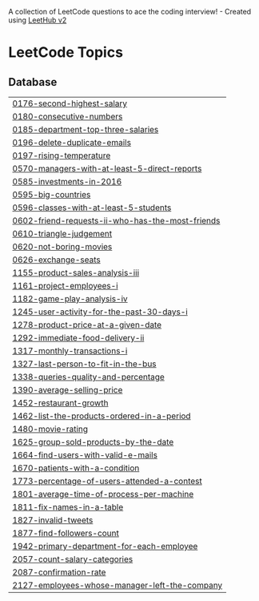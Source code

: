 A collection of LeetCode questions to ace the coding interview! - Created using [LeetHub v2](https://github.com/arunbhardwaj/LeetHub-2.0)
<!---LeetCode Topics Start-->
# LeetCode Topics
## Database
|  |
| ------- |
| [0176-second-highest-salary](https://github.com/jaya367132/Leet_code_soln/tree/master/0176-second-highest-salary) |
| [0180-consecutive-numbers](https://github.com/jaya367132/Leet_code_soln/tree/master/0180-consecutive-numbers) |
| [0185-department-top-three-salaries](https://github.com/jaya367132/Leet_code_soln/tree/master/0185-department-top-three-salaries) |
| [0196-delete-duplicate-emails](https://github.com/jaya367132/Leet_code_soln/tree/master/0196-delete-duplicate-emails) |
| [0197-rising-temperature](https://github.com/jaya367132/Leet_code_soln/tree/master/0197-rising-temperature) |
| [0570-managers-with-at-least-5-direct-reports](https://github.com/jaya367132/Leet_code_soln/tree/master/0570-managers-with-at-least-5-direct-reports) |
| [0585-investments-in-2016](https://github.com/jaya367132/Leet_code_soln/tree/master/0585-investments-in-2016) |
| [0595-big-countries](https://github.com/jaya367132/Leet_code_soln/tree/master/0595-big-countries) |
| [0596-classes-with-at-least-5-students](https://github.com/jaya367132/Leet_code_soln/tree/master/0596-classes-with-at-least-5-students) |
| [0602-friend-requests-ii-who-has-the-most-friends](https://github.com/jaya367132/Leet_code_soln/tree/master/0602-friend-requests-ii-who-has-the-most-friends) |
| [0610-triangle-judgement](https://github.com/jaya367132/Leet_code_soln/tree/master/0610-triangle-judgement) |
| [0620-not-boring-movies](https://github.com/jaya367132/Leet_code_soln/tree/master/0620-not-boring-movies) |
| [0626-exchange-seats](https://github.com/jaya367132/Leet_code_soln/tree/master/0626-exchange-seats) |
| [1155-product-sales-analysis-iii](https://github.com/jaya367132/Leet_code_soln/tree/master/1155-product-sales-analysis-iii) |
| [1161-project-employees-i](https://github.com/jaya367132/Leet_code_soln/tree/master/1161-project-employees-i) |
| [1182-game-play-analysis-iv](https://github.com/jaya367132/Leet_code_soln/tree/master/1182-game-play-analysis-iv) |
| [1245-user-activity-for-the-past-30-days-i](https://github.com/jaya367132/Leet_code_soln/tree/master/1245-user-activity-for-the-past-30-days-i) |
| [1278-product-price-at-a-given-date](https://github.com/jaya367132/Leet_code_soln/tree/master/1278-product-price-at-a-given-date) |
| [1292-immediate-food-delivery-ii](https://github.com/jaya367132/Leet_code_soln/tree/master/1292-immediate-food-delivery-ii) |
| [1317-monthly-transactions-i](https://github.com/jaya367132/Leet_code_soln/tree/master/1317-monthly-transactions-i) |
| [1327-last-person-to-fit-in-the-bus](https://github.com/jaya367132/Leet_code_soln/tree/master/1327-last-person-to-fit-in-the-bus) |
| [1338-queries-quality-and-percentage](https://github.com/jaya367132/Leet_code_soln/tree/master/1338-queries-quality-and-percentage) |
| [1390-average-selling-price](https://github.com/jaya367132/Leet_code_soln/tree/master/1390-average-selling-price) |
| [1452-restaurant-growth](https://github.com/jaya367132/Leet_code_soln/tree/master/1452-restaurant-growth) |
| [1462-list-the-products-ordered-in-a-period](https://github.com/jaya367132/Leet_code_soln/tree/master/1462-list-the-products-ordered-in-a-period) |
| [1480-movie-rating](https://github.com/jaya367132/Leet_code_soln/tree/master/1480-movie-rating) |
| [1625-group-sold-products-by-the-date](https://github.com/jaya367132/Leet_code_soln/tree/master/1625-group-sold-products-by-the-date) |
| [1664-find-users-with-valid-e-mails](https://github.com/jaya367132/Leet_code_soln/tree/master/1664-find-users-with-valid-e-mails) |
| [1670-patients-with-a-condition](https://github.com/jaya367132/Leet_code_soln/tree/master/1670-patients-with-a-condition) |
| [1773-percentage-of-users-attended-a-contest](https://github.com/jaya367132/Leet_code_soln/tree/master/1773-percentage-of-users-attended-a-contest) |
| [1801-average-time-of-process-per-machine](https://github.com/jaya367132/Leet_code_soln/tree/master/1801-average-time-of-process-per-machine) |
| [1811-fix-names-in-a-table](https://github.com/jaya367132/Leet_code_soln/tree/master/1811-fix-names-in-a-table) |
| [1827-invalid-tweets](https://github.com/jaya367132/Leet_code_soln/tree/master/1827-invalid-tweets) |
| [1877-find-followers-count](https://github.com/jaya367132/Leet_code_soln/tree/master/1877-find-followers-count) |
| [1942-primary-department-for-each-employee](https://github.com/jaya367132/Leet_code_soln/tree/master/1942-primary-department-for-each-employee) |
| [2057-count-salary-categories](https://github.com/jaya367132/Leet_code_soln/tree/master/2057-count-salary-categories) |
| [2087-confirmation-rate](https://github.com/jaya367132/Leet_code_soln/tree/master/2087-confirmation-rate) |
| [2127-employees-whose-manager-left-the-company](https://github.com/jaya367132/Leet_code_soln/tree/master/2127-employees-whose-manager-left-the-company) |
<!---LeetCode Topics End-->